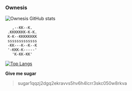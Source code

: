 ### Ownesis

![Ownesis GitHub stats](https://github-readme-stats.vercel.app/api?username=ownesis&theme=tokyonight)

```
   ,--KK--K.
 .KKKKKKK-K-K.
 K-K--KKKKKKKK
 sssssssssssss
 -KK---K--K--K
 '-KKK-K-----'
   'K-KK-KK'
```
>
[![Top Langs](https://github-readme-stats.vercel.app/api/top-langs/?username=ownesis&layout=compact)](https://github.com/anuraghazra/github-readme-stats)

**Give me sugar**
> sugar1qqzj2dgq2ekravvs5hv6h4lcrr3skc050w8rkva
